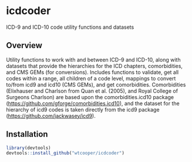 # icdcoder
ICD-9 and ICD-10 code utility functions and datasets

## Overview
Utility functions to work with and between ICD-9 and ICD-10, along with datasets that provide the hierarchies for the ICD chapters,
comorbidities, and CMS GEMs (for conversions).  Includes functions to validate, get all codes within a range, all children of a code level, 
mappings to convert to/from icd9 and icd10 (CMS GEMs), and get comorbidities.  Comorbidities (Elixhauser and Charlson from Quan et al. (2005), 
and Royal College of Surgeons Charlson) are based upon the comorbidities.icd10 package (https://github.com/gforge/comorbidities.icd10), 
and the dataset for the hierarchy of icd9 codes is taken directly from the icd9 package (https://github.com/jackwasey/icd9).   <br />

## Installation

```R
library(devtools) 
devtools::install_github("wtcooper/icdcoder")
```
